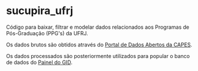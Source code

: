 # sucupira_ufrj

Código para baixar, filtrar e modelar dados relacionados aos Programas de Pós-Graduação (PPG's) da UFRJ.

Os dados brutos são obtidos através do [Portal de Dados Abertos da CAPES](https://dadosabertos.capes.gov.br/).

Os dados processados são posteriormente utilizados para popular o banco de dados do [Painel do GID](https://github.com/GID-UFRJ/gid-painel).
